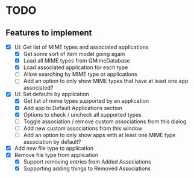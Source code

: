 # TODO

## Features to implement
- [x] UI: Get list of MIME types and associated applications
    - [x] Get some sort of item model going again
    - [x] Load all MIME types from QMimeDatabase
    - [x] Load associated application for each type
    - [ ] Allow searching by MIME type or applications
    - [ ] Add an option to only show MIME types that have at least one app associated?
- [x] UI: Set defaults by application
    - [x] Get list of mime types supported by an application
    - [x] Add app to Default Applications section
    - [x] Options to check / uncheck all supported types
    - [ ] Toggle association / remove custom associations from this dialog
    - [ ] Add new custom associations from this window
    - [ ] Add an option to only show apps with at least one MIME type association by default?
- [x] Add new file type to application
- [x] Remove file type from application
    - [x] Support removing entries from Added Associations
    - [x] Supporting adding things to Removed Associations
